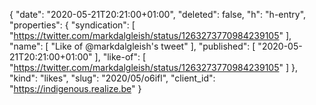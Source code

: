 {
  "date": "2020-05-21T20:21:00+01:00",
  "deleted": false,
  "h": "h-entry",
  "properties": {
    "syndication": [
      "https://twitter.com/markdalgleish/status/1263273770984239105"
    ],
    "name": [
      "Like of @markdalgleish's tweet"
    ],
    "published": [
      "2020-05-21T20:21:00+01:00"
    ],
    "like-of": [
      "https://twitter.com/markdalgleish/status/1263273770984239105"
    ]
  },
  "kind": "likes",
  "slug": "2020/05/o6ifl",
  "client_id": "https://indigenous.realize.be"
}
